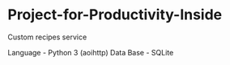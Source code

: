 # Project-for-Productivity-Inside
Custom recipes service

Language - Python 3 (aoihttp)
Data Base - SQLite
